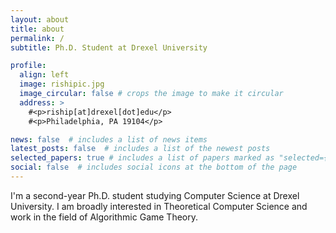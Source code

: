 ```yaml
---
layout: about
title: about
permalink: /
subtitle: Ph.D. Student at Drexel University

profile:
  align: left
  image: rishipic.jpg
  image_circular: false # crops the image to make it circular
  address: >
    #<p>riship[at]drexel[dot]edu</p>
    #<p>Philadelphia, PA 19104</p>

news: false  # includes a list of news items
latest_posts: false  # includes a list of the newest posts
selected_papers: true # includes a list of papers marked as "selected={true}"
social: false  # includes social icons at the bottom of the page
---
```


I'm a second-year Ph.D. student studying Computer Science at Drexel University. I am broadly interested in Theoretical Computer Science and work in the field of Algorithmic Game Theory.
